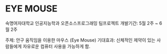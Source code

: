 # EYE MOUSE

숙명여자대학교 인공지능학과 오픈소스프로그래밍 팀프로젝트
개발기간: 5월 2주 ~ 6월 2주

주제: 안구 움직임을 이용한 마우스 (Eye Mouse)
기대효과: 신체적인 제약이 있는 사람들에게 자유로운 컴퓨터 사용을 가능하게 함.
